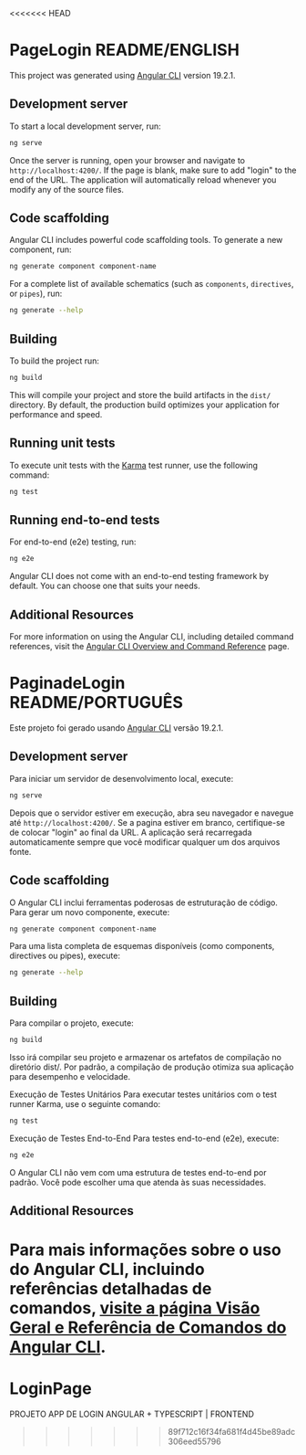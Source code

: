 <<<<<<< HEAD
# PageLogin README/ENGLISH

This project was generated using [Angular CLI](https://github.com/angular/angular-cli) version 19.2.1.

## Development server

To start a local development server, run:

```bash
ng serve
```

Once the server is running, open your browser and navigate to `http://localhost:4200/`. If the page is blank, make sure to add "login" to the end of the URL. The application will automatically reload whenever you modify any of the source files.

## Code scaffolding

Angular CLI includes powerful code scaffolding tools. To generate a new component, run:

```bash
ng generate component component-name
```

For a complete list of available schematics (such as `components`, `directives`, or `pipes`), run:

```bash
ng generate --help
```

## Building

To build the project run:

```bash
ng build
```

This will compile your project and store the build artifacts in the `dist/` directory. By default, the production build optimizes your application for performance and speed.

## Running unit tests

To execute unit tests with the [Karma](https://karma-runner.github.io) test runner, use the following command:

```bash
ng test
```

## Running end-to-end tests

For end-to-end (e2e) testing, run:

```bash
ng e2e
```

Angular CLI does not come with an end-to-end testing framework by default. You can choose one that suits your needs.

## Additional Resources

For more information on using the Angular CLI, including detailed command references, visit the [Angular CLI Overview and Command Reference](https://angular.dev/tools/cli) page.














# PaginadeLogin README/PORTUGUÊS

Este projeto foi gerado usando [Angular CLI](https://github.com/angular/angular-cli) versão 19.2.1. 

## Development server

Para iniciar um servidor de desenvolvimento local, execute:

```bash
ng serve
```

Depois que o servidor estiver em execução, abra seu navegador e navegue até `http://localhost:4200/`. Se a pagina estiver em branco, certifique-se de colocar "login" ao final da URL. A aplicação será recarregada automaticamente sempre que você modificar qualquer um dos arquivos fonte.

## Code scaffolding

O Angular CLI inclui ferramentas poderosas de estruturação de código. Para gerar um novo componente, execute:

```bash
ng generate component component-name
```
Para uma lista completa de esquemas disponíveis (como components, directives ou pipes), execute:

```bash
ng generate --help
```
## Building

Para compilar o projeto, execute:

```bash
ng build
```

Isso irá compilar seu projeto e armazenar os artefatos de compilação no diretório dist/. Por padrão, a compilação de produção otimiza sua aplicação para desempenho e velocidade.

Execução de Testes Unitários
Para executar testes unitários com o test runner Karma, use o seguinte comando:

```bash
ng test
```

Execução de Testes End-to-End
Para testes end-to-end (e2e), execute:

```bash
ng e2e
```

O Angular CLI não vem com uma estrutura de testes end-to-end por padrão. Você pode escolher uma que atenda às suas necessidades.

## Additional Resources

Para mais informações sobre o uso do Angular CLI, incluindo referências detalhadas de comandos, [visite a página Visão Geral e Referência de Comandos do Angular CLI](https://angular.dev/tools/cli).
=======
# LoginPage
PROJETO APP DE LOGIN ANGULAR + TYPESCRIPT | FRONTEND
>>>>>>> 89f712c16f34fa681f4d45be89adc306eed55796
